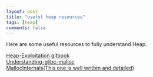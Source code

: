 ```yaml
---
layout: post
title: "useful heap resources"
tags: [heap]
comments: false
---
```


Here are some useful resources to fully understand Heap.

<a href="https://heap-exploitation.dhavalkapil.com/">Heap-Exploitation gitbook</a><br>
<a href="https://sploitfun.wordpress.com/2015/02/10/understanding-glibc-malloc/">Understanding-glibc-malloc</a><br>
<a href="https://sourceware.org/glibc/wiki/MallocInternals">MallocInternals(This one is well written and detailed)</a><br>
